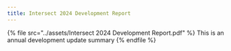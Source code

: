 ```yaml
---
title: Intersect 2024 Development Report
---
```


{% file src="../assets/Intersect 2024 Development Report.pdf" %}
This is an annual development update summary
{% endfile %}
